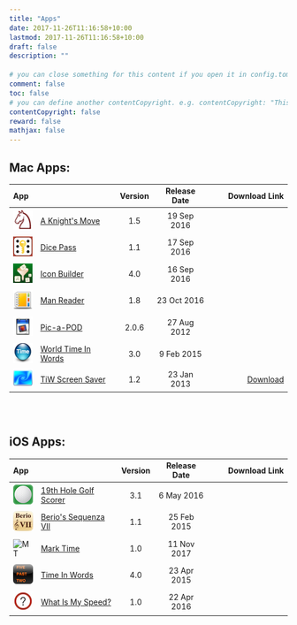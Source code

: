 ```yaml
---
title: "Apps"
date: 2017-11-26T11:16:58+10:00
lastmod: 2017-11-26T11:16:58+10:00
draft: false
description: ""

# you can close something for this content if you open it in config.toml.
comment: false
toc: false
# you can define another contentCopyright. e.g. contentCopyright: "This is an another copyright."
contentCopyright: false
reward: false
mathjax: false
---
```


<!--more-->

<style>
.mac_apps {
display:inline-block;overflow:hidden;background:url(http://linkmaker.itunes.apple.com/assets/shared/badges/en-us/macappstore-lrg.svg) no-repeat;width:130px;height:40px;background-size:contain;
}
.ios_apps {
display:inline-block;overflow:hidden;background:url(http://linkmaker.itunes.apple.com/assets/shared/badges/en-us/appstore-lrg.svg) no-repeat;width:130px;height:40px;background-size:contain;
}
</style>

## Mac Apps:

| App       |                           | Version | Release Date |                                                                                                 Download Link |
| :-------- | :------------------------ | :-----: | :----------: | ------------------------------------------------------------------------------------------------------------: |
| ![KM][2]  | [A Knight's Move][3]      |   1.5   | 19 Sep 2016  | <a href="https://itunes.apple.com/app/a-knights-move/id533321133" target="itunes_store" class="mac_apps"></a> |
| ![DP][28] | [Dice Pass][29]           |   1.1   | 17 Sep 2016  |      <a href="https://itunes.apple.com/app/dice-pass/id997688302" target="itunes_store" class="mac_apps"></a> |
| ![IB][6]  | [Icon Builder][7]         |   4.0   | 16 Sep 2016  |   <a href="https://itunes.apple.com/app/icon-builder/id552293482" target="itunes_store" class="mac_apps"></a> |
| ![MR][8]  | [Man Reader][9]           |   1.8   | 23 Oct 2016  |     <a href="https://itunes.apple.com/app/man-reader/id522583774" target="itunes_store" class="mac_apps"></a> |
| ![PP][12] | [Pic-a-POD][13]           |  2.0.6  | 27 Aug 2012  |      <a href="https://itunes.apple.com/app/pic-a-pod/id477909802" target="itunes_store" class="mac_apps"></a> |
| ![WT][14] | [World Time In Words][15] |   3.0   |  9 Feb 2015  |  <a href="https://itunes.apple.com/app/time-in-words/id509085586" target="itunes_store" class="mac_apps"></a> |
| ![SS][16] | [TiW Screen Saver][17]    |   1.2   | 23 Jan 2013  |                                                                                                [Download][18] |

<br>
<br>

## iOS Apps:

| App       |                             | Version | Release Date |                                                                                                     Download Link |
| :-------- | :-------------------------- | :-----: | :----------: | ----------------------------------------------------------------------------------------------------------------: |
| ![19][20] | [19th Hole Golf Scorer][21] |   3.1   |  6 May 2016  |      <a href="https://itunes.apple.com/app/the-19th-hole/id871686159" target="itunes_store" class="ios_apps"></a> |
| ![BS][23] | [Berio's Sequenza VII][24]  |   1.1   | 25 Feb 2015  |       <a href="https://itunes.apple.com/app/sequenza-vii/id730234638" target="itunes_store" class="ios_apps"></a> |
| ![MT][36] | [Mark Time][37]             |   1.0   | 11 Nov 2017  | <a href="https://itunes.apple.com/us/app/mark-time/id1305580742?mt=8" target="itunes_store" class="ios_apps"></a> |
| ![TW][26] | [Time In Words][27]         |   4.0   | 23 Apr 2015  |      <a href="https://itunes.apple.com/app/time-in-words/id498403851" target="itunes_store" class="ios_apps"></a> |
| ![WS][35] | [What Is My Speed?][34]     |   1.0   | 22 Apr 2016  |  <a href="https://itunes.apple.com/app/what-is-my-speed/id1091394524" target="itunes_store" class="ios_apps"></a> |

[1]: /apps-mac/ "Apps for Mac"
[2]: /icons/Knights36.png
[3]: /knightsmove/
[4]: /icons/MacIconMaker36.png
[5]: /icns-maker/
[6]: /icons/iOSIconMaker36.png
[7]: /icon-builder/
[8]: /icons/ManReader36.png
[9]: /manreader/
[10]: /manreader-paddle/ManReader.zip
[11]: https://pay.paddle.com/checkout/490552
[12]: /icons/Pic36.png
[13]: http://www.picapod.com/
[14]: /icons/Time36.png
[15]: /time-in-words-for-mac/
[16]: /icons/ScreenSaverIcon36.png
[17]: /time-in-words-screen-saver-for-mac/
[18]: /screensaver/TimeInWords-ScreenSaver.zip
[19]: /apps-ios/ "Apps for iOS"
[20]: /icons/19th_36.png
[21]: /19th-hole/
[22]: /icons/KM-ios36.png
[23]: /icons/Berio_36.png
[24]: /berio/
[25]: /icons/pic-ios36.png
[26]: /icons/time-ios36.png
[27]: /time-in-words/
[28]: /icons/DicePass_36.png
[29]: /dicepass/
[31]: /icons/QS-Tennis36.png
[32]: /quick-score-tennis/
[33]: /icons/DicePass_36.png
[34]: /what-is-my-speed/
[35]: /icons/Speed_36.jpeg
[36]: /icons/MarkTime36.jpg
[37]: /marktime/
